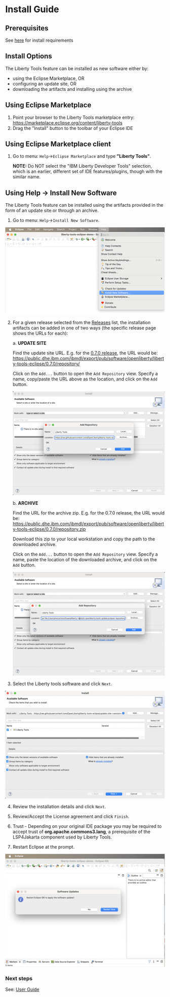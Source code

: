 # Install Guide

## Prerequisites
See [here](user-guide.md#before-you-begin) for install requirements

## Install Options
The Liberty Tools feature can be installed as new software either by:

*  using the Eclipse Marketplace, OR
*  configuring an update site, OR
*  downloading the artifacts and installing using the archive

## Using Eclipse Marketplace

1. Point your browser to the Liberty Tools marketplace entry: https://marketplace.eclipse.org/content/liberty-tools
2. Drag the "Install" button to the toolbar of your Eclipse IDE

## Using Eclipse Marketplace client

1. Go to menu:  `Help`->`Eclipse Marketplace` and type **"Liberty Tools"**.

    **NOTE:** Do NOT select the "IBM Liberty Developer Tools" selection, which is an earlier, different set of IDE features/plugins, though with the similar name.

## Using Help -> Install New Software

The Liberty Tools feature can be installed using the artifacts provided in the form of an update site or through an archive.

1. Go to menu: `Help`->`Install New Software`.

![Step 1. New software installation](images/install-installNewSotwareEntry.png)

2. For a given release selected from the [Releases](https://github.com/OpenLiberty/liberty-tools-eclipse/releases) list, the installation artifacts can be added in one of two ways (the specific release page shows the URLs for each):
    
    a. **UPDATE SITE** 

    Find the update site URL.  E.g. for the [0.7.0 release](https://github.com/OpenLiberty/liberty-tools-eclipse/releases/tag/liberty-tools-0.7.0.202212141445), the URL would be: https://public.dhe.ibm.com/ibmdl/export/pub/software/openliberty/liberty-tools-eclipse/0.7.0/repository/

    Click on the `Add...` button to open the `Add Repository` view. Specify a name, copy/paste the URL above as the location, and click on the `Add` button. 

    ![Step 2a. Add repository](images/install-addRepoSite.png)
 
    b. **ARCHIVE** 

    Find the URL for the archive zip. E.g. for the 0.7.0 release, the URL would be: https://public.dhe.ibm.com/ibmdl/export/pub/software/openliberty/liberty-tools-eclipse/0.7.0/repository.zip

    Download this zip to your local workstation and copy the path to the downloaded archive.

    Click on the `Add...` button to open the `Add Repository` view. Specify a name, paste the location of the downloaded archive, and click on the `Add` button. 

    ![Step 2b. Add repository](images/install-addRepoArchive.png)

3. Select the Liberty tools software and click `Next`.

![Step 3. Select Software to install](images/install-selectLibertyToolsFromSite.png)

4. Review the installation details and click `Next`.

5. Review/Accept the License agreement and click `Finish`.

6. Trust - Depending on your original IDE package you may be required to accept trust of **org.apache.commons3.lang**, a prerequisite of the LSP4Jakarta component used by Liberty Tools.

7. Restart Eclipse at the prompt.

![Step 5. Reboot](images/install-restartAfterInstall.png)

### Next steps

See: [User Guide](../user-guide.md)
